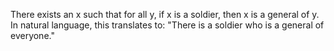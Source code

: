 There exists an x such that for all y, if x is a soldier, then x is a general of y. In natural language, this translates to: "There is a soldier who is a general of everyone."